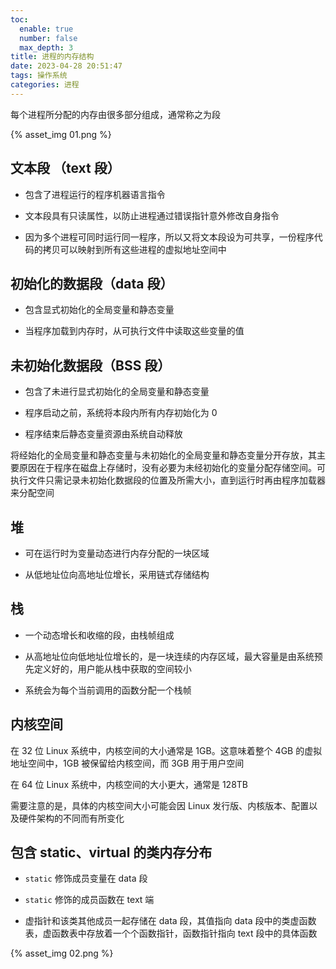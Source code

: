 ```yaml
---
toc:
  enable: true
  number: false
  max_depth: 3
title: 进程的内存结构
date: 2023-04-28 20:51:47
tags: 操作系统
categories: 进程
---
```


每个进程所分配的内存由很多部分组成，通常称之为段

{% asset_img 01.png %}

## 文本段 （text 段）

- 包含了进程运行的程序机器语言指令

- 文本段具有只读属性，以防止进程通过错误指针意外修改自身指令

- 因为多个进程可同时运行同一程序，所以又将文本段设为可共享，一份程序代码的拷贝可以映射到所有这些进程的虚拟地址空间中

## 初始化的数据段（data 段）

- 包含显式初始化的全局变量和静态变量

- 当程序加载到内存时，从可执行文件中读取这些变量的值

## 未初始化数据段（BSS 段）

- 包含了未进行显式初始化的全局变量和静态变量

- 程序启动之前，系统将本段内所有内存初始化为 0

- 程序结束后静态变量资源由系统自动释放

将经始化的全局变量和静态变量与未初始化的全局变量和静态变量分开存放，其主要原因在于程序在磁盘上存储时，没有必要为未经初始化的变量分配存储空间。可执行文件只需记录未初始化数据段的位置及所需大小，直到运行时再由程序加载器来分配空间

## 堆

- 可在运行时为变量动态进行内存分配的一块区域

- 从低地址位向高地址位增长，采用链式存储结构

## 栈

- 一个动态增长和收缩的段，由栈帧组成

- 从高地址位向低地址位增长的，是一块连续的内存区域，最大容量是由系统预先定义好的，用户能从栈中获取的空间较小

- 系统会为每个当前调用的函数分配一个栈帧

## 内核空间

在 32 位 Linux 系统中，内核空间的大小通常是 1GB。这意味着整个 4GB 的虚拟地址空间中，1GB 被保留给内核空间，而 3GB 用于用户空间

在 64 位 Linux 系统中，内核空间的大小更大，通常是 128TB

需要注意的是，具体的内核空间大小可能会因 Linux 发行版、内核版本、配置以及硬件架构的不同而有所变化

## 包含 static、virtual 的类内存分布

- `static` 修饰成员变量在 data 段

- `static` 修饰的成员函数在 text 端

- 虚指针和该类其他成员一起存储在 data 段，其值指向 data 段中的类虚函数表，虚函数表中存放着一个个函数指针，函数指针指向 text 段中的具体函数

{% asset_img 02.png %}